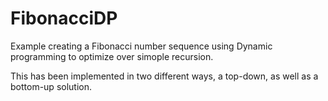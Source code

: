 # FibonacciDP

Example creating a Fibonacci number sequence using Dynamic programming to optimize over simople recursion.

This has been implemented in two different ways, a top-down, as well as a bottom-up solution.
